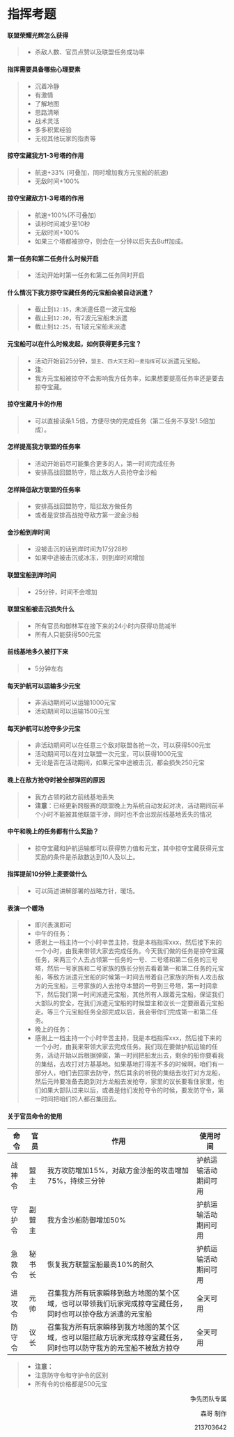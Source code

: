 # 指挥考题

#### 联盟荣耀光辉怎么获得

> - 杀敌人数、官员点赞以及联盟任务成功率

#### 指挥需要具备哪些心理要素

> - 沉着冷静
> - 有激情
> - 了解地图
> - 思路清晰
> - 战术灵活
> - 多多积累经验
> - 无视其他玩家的指责等

#### 掠夺宝藏我方1-3号塔的作用

> - 航速+33% (可叠加，同时增加我方元宝船的航速)
> - 无敌时间+100%

#### 掠夺宝藏敌方1-3号塔的作用

> - 航速+100%(不可叠加)
> - 读秒时间减少至10秒
> - 无敌时间+100%
> - 如果三个塔都被掠夺，则会在一分钟以后失去Buff加成。

#### 第一任务和第二任务什么时候开启

> - 活动开始时第一任务和第二任务同时开启

#### 什么情况下我方掠夺宝藏任务的元宝船会被自动派遣？
> - 截止到`12:15`，未派遣任意一波元宝船
> - 截止到`12:20`，有2波元宝船未派遣
> - 截止到`12:25`，有1波元宝船未派遣

#### 元宝船可以在什么时候发起，如何获得更多元宝？

> - 活动开始前25分钟，`盟主`、`四大天王`和`一麦指挥`可以派遣元宝船。
> - **注**:
> - 我方元宝船被掠夺不会影响我方任务率，如果想要提高任务率还是要去掠夺宝藏。

#### 掠夺宝藏月卡的作用

> - 可以直接读条1.5倍，方便尽快的完成任务（第二任务不享受1.5倍加成）。

#### 怎样提高我方联盟的任务率

> - 活动开始前尽可能集合更多的人，第一时间完成任务
> - 安排高战回盟防守，阻止敌方人员抢夺金沙船

#### 怎样降低敌方联盟的任务率

> - 安排高战回盟防守，阻拦敌方做任务
> - 或者是安排高战抢夺敌方第一波金沙船

#### 金沙船到岸时间

> - 没被击沉的话到岸时间为17分28秒
> - 如果中途被击沉或冰冻，则到岸时间增加

#### 联盟宝船到岸时间

> - 25分钟，时间不会增加

#### 联盟宝船被击沉损失什么

> - 所有官员和御林军在接下来的24小时内获得功勋减半
> - 所有人只能获得500元宝

#### 前线基地多久被打下来

> - 5分钟左右

#### 每天护航可以运输多少元宝

> - 非活动期间可以运输1000元宝
> - 活动期间可以运输1500元宝

#### 每天护航可以抢夺多少元宝

> - 非活动期间可以在任意三个敌对联盟各抢一次，可以获得500元宝
> - 活动期间可以在对立联盟一次元宝，可以获得1000元宝
> - 无论是否在活动期间，如果元宝中途被击沉，都会损失250元宝

#### 晚上在敌方抢夺时被全部弹回的原因

> - 我方占领的敌方前线基地丢失
> - **注意**：已经更新跨服赛的联盟晚上为系统自动发起对决，活动期间前半个小时不能被其他联盟干涉，同时也不会出现前线基地丢失的情况

#### 中午和晚上的任务都有什么奖励？

> - 掠夺宝藏和护航运输都可以获得势力值和元宝，其中掠夺宝藏获得元宝奖励的条件是杀敌数达到10人及以上。

#### 指挥提前10分钟上麦要做什么

> - 可以简述讲解部署的战略方针，暖场。

#### 表演一个暖场

> - 即兴表演即可
> - 中午的任务：
> - 感谢上一档主持一个小时辛苦主持，我是本档指挥xxx，然后接下来的一个小时，由我来带领大家去完成任务。今天我们做的任务是掠夺宝藏任务，来两三个人去占领第一任务的一号、二号塔和第二任务的三号塔，然后一号家族和二号家族的族长分别去看着第一和第二任务的元宝船，等敌方派遣元宝船的时候第一时间去带着自己家族的所有人攻击敌方的元宝船，三号家族的人去抢夺本盟的一号到三号塔，第一时间拿下，然后我们第一时间派遣元宝船，其他所有人跟着元宝船，保证我们大部队的安全，在我们派遣元宝船的时候盟主和议长一定要跟着元宝船走。等三个元宝船任务全部完成以后，我会带你们完成第一和第二任务。
> - 晚上的任务：
> - 感谢上一档主持一个小时辛苦主持，我是本档指挥xxx，然后接下来的一个小时，由我来带领大家去完成任务。我们现在要做护航运输的任务，活动开始以后根据弹窗，第一时间把船发出去，剩余的船你要看我的集结，去攻打对方基基地。如果基地打得差不多的时候啊，咱们有一部分人，咱们去回家去防守，然后其余的听我的集结去攻打对方龙船，然后元帅要准备去跑到对方龙船去发抢夺，家里的议长要看住家里，他们如果大部队过来以后，或者是他们发抢夺令的时候，要发防守令，第一时间把咱们的人都召集回去。

#### 关于官员命令的使用

| 命令   | 官员   | 作用                                                         | 使用时间             |
| ------ | ------ | ------------------------------------------------------------ | -------------------- |
| 战神令 | 盟主   | 我方攻防增加15%，对敌方金沙船的攻击增加75%，持续三分钟       | 护航运输活动期间可用 |
| 守护令 | 副盟主 | 我方金沙船防御增加50%                                        | 护航运输活动期间可用 |
| 急救令 | 秘书长 | 恢复我方联盟宝船最高10%的耐久                                | 护航运输活动期间可用 |
| 进攻令 | 元帅   | 召集我方所有玩家瞬移到敌方地图的某个区域，也可以带领我们玩家完成掠夺宝藏任务，同时也可以掠夺敌方派遣的元宝船 | 全天可用             |
| 防守令 | 议长   | 召集我方所有玩家瞬移到我方地图的某个区域，也可以阻拦敌方玩家完成掠夺宝藏任务，同时也可以防守我方的元宝船不被敌方掠夺 | 全天可用             |

> - **注意：**
> - 注意防守令和守护令的区别
> - 所有令的价格都是500元宝

<p align="right">争先团队专属</p>
<p align="right">森哥 制作</p>
<p align="right">213703642</p>
